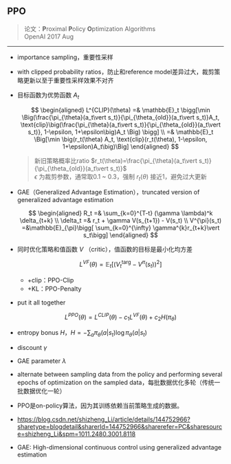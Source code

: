 ## PPO
> 论文：**P**roximal **P**olicy **O**ptimization Algorithms  
> OpenAI 2017 Aug

----
- importance sampling，重要性采样
- with clipped probability ratios，防止和reference model差异过大，裁剪策略更新以至于重要性采样效果不对齐  
- 目标函数为优势函数 $A_t$ 

    $$
    \begin{aligned}
        L^{CLIP}(\theta) =& \mathbb{E}_t \bigg[\min \Big(\frac{\pi_{\theta}(a_t\vert s_t)}{\pi_{\theta_{old}}(a_t\vert s_t)}A_t, \text{clip}\big(\frac{\pi_{\theta}(a_t\vert s_t)}{\pi_{\theta_{old}}(a_t\vert s_t)}, 1-\epsilon, 1+\epsilon\big)A_t \Big) \bigg] \\
        =& \mathbb{E}_t \Big[\min \big(r_t(\theta) A_t, \text{clip}(r_t(\theta), 1-\epsilon, 1+\epsilon)A_t\big)\Big]
    \end{aligned}
    $$

    > 新旧策略概率比ratio  $r_t(\theta)=\frac{\pi_{\theta}(a_t\vert s_t)}{\pi_{\theta_{old}}(a_t\vert s_t)}$  
    > $\epsilon$ 为裁剪参数，通常取0.1 ~ 0.3，强制 $r_t(\theta)$ 接近1，避免过大更新

- GAE（Generalized Advantage Estimation），truncated version of generalized advantage estimation

    $$
    \begin{aligned}
        R_t =& \sum_{k=0}^{T-t} (\gamma \lambda)^k \delta_{t+k} \\
        \delta_t =& r_t + \gamma V(s_{t+1}) - V(s_t) \\
        V^{\pi}(s_t) =&\mathbb{E}_{\pi}\bigg[ \sum_{k=0}^{\infty} \gamma^{k}r_{t+k}\vert s_t\bigg]
    \end{aligned}
    $$

- 同时优化策略和值函数 $V$ （critic），值函数的目标是最小化均方差

    $$
    L^{VF}(\theta) = \mathbb{E}_{t} \Big[ \big(V_t^\text{targ} - V^{\pi}(s_t)\big)^2 \Big]
    $$

    - +clip：PPO-Clip  
    - +KL：PPO-Penalty

- put it all together

    $$
    L^{PPO}(\theta) = L^{CLIP}(\theta) - c_1L^{VF}(\theta) + c_2 H(\pi_\theta)
    $$

- entropy bonus $H$，$H = -\sum_{a} \pi_{\theta}(a|s_t)\log \pi_{\theta}(a\vert s_t)$
- discount $\gamma$  
- GAE parameter $\lambda$
- alternate between sampling data from the policy and performing several epochs of optimization on the sampled data，每批数据优化多轮（传统一批数据优化一轮）  
- PPO是on-policy算法，因为其训练依赖当前策略生成的数据。
- https://blog.csdn.net/shizheng_Li/article/details/144752966?sharetype=blogdetail&sharerId=144752966&sharerefer=PC&sharesource=shizheng_Li&spm=1011.2480.3001.8118
- GAE: High-dimensional continuous control using generalized advantage estimation